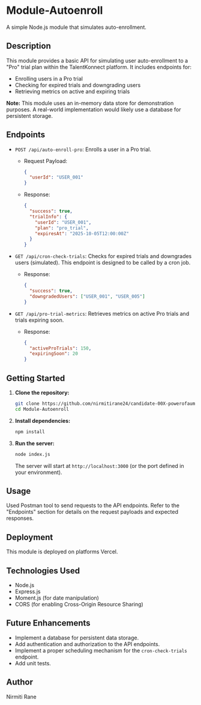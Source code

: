 # Module-Autoenroll

A simple Node.js module that simulates auto-enrollment.

## Description

This module provides a basic API for simulating user auto-enrollment to a "Pro" trial plan within the TalentKonnect platform. It includes endpoints for:

*   Enrolling users in a Pro trial
*   Checking for expired trials and downgrading users
*   Retrieving metrics on active and expiring trials

**Note:** This module uses an in-memory data store for demonstration purposes. A real-world implementation would likely use a database for persistent storage.

## Endpoints

*   `POST /api/auto-enroll-pro`: Enrolls a user in a Pro trial.
    *   Request Payload:

        ```json
        {
          "userId": "USER_001"
        }
        ```

    *   Response:

        ```json
        {
          "success": true,
          "trialInfo": {
            "userId": "USER_001",
            "plan": "pro_trial",
            "expiresAt": "2025-10-05T12:00:00Z"
          }
        }
        ```

*   `GET /api/cron-check-trials`: Checks for expired trials and downgrades users (simulated).  This endpoint is designed to be called by a cron job.
    *   Response:

        ```json
        {
          "success": true,
          "downgradedUsers": ["USER_001", "USER_005"]
        }
        ```

*   `GET /api/pro-trial-metrics`: Retrieves metrics on active Pro trials and trials expiring soon.
    *   Response:

        ```json
        {
          "activeProTrials": 150,
          "expiringSoon": 20
        }
        ```

## Getting Started

1.  **Clone the repository:**

    ```bash
    git clone https://github.com/nirmitirane24/candidate-00X-powerofaum-module-autoenroll.git 
    cd Module-Autoenroll
    ```

2.  **Install dependencies:**

    ```bash
    npm install
    ```

3.  **Run the server:**

    ```bash
    node index.js
    ```

    The server will start at `http://localhost:3000` (or the port defined in your environment).

## Usage

Used Postman tool to send requests to the API endpoints. Refer to the "Endpoints" section for details on the request payloads and expected responses.

## Deployment

This module is deployed on platforms Vercel.

## Technologies Used

*   Node.js
*   Express.js
*   Moment.js (for date manipulation)
*   CORS (for enabling Cross-Origin Resource Sharing)

## Future Enhancements

*   Implement a database for persistent data storage.
*   Add authentication and authorization to the API endpoints.
*   Implement a proper scheduling mechanism for the `cron-check-trials` endpoint.
*   Add unit tests.

## Author
Nirmiti Rane

